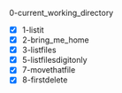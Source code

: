 0-current_working_directory
- [x] 1-listit
- [x] 2-bring_me_home
- [x] 3-listfiles
- [x] 5-listfilesdigitonly
- [x] 7-movethatfile
- [x] 8-firstdelete
